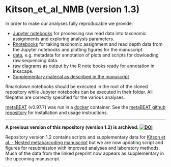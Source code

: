 # Kitson_et_al_NMB (version 1.3)

In order to make our analyses fully reproducable we provide:
- [Jupyter notebooks](https://github.com/HullUni-bioinformatics/Kitson_et_al_NMB/tree/master/Jupyter_notebook) for processing raw read data into taxonomic assignments and exploring analysis parameters.
- [Rnotebooks](https://github.com/HullUni-bioinformatics/Kitson_et_al_NMB/blob/master/R_plotting_notebook_run2.Rmd) for taking taxonomic assignment and read depth data from the Jupyter notebooks and plotting figures for the manuscript.
- [data](https://github.com/HullUni-bioinformatics/Kitson_et_al_NMB/tree/master/data), e.g. metadata for annotation of plots and scripts for dowloading raw sequencing data.
- [raw diagrams](https://github.com/HullUni-bioinformatics/Kitson_et_al_NMB/tree/master/diagrams) as output by the R note books ready for annotation in Inkscape.
- [Supplementary material as described in the manuscript](https://github.com/HullUni-bioinformatics/Kitson_et_al_NMB/tree/master/supplementary_material)

Rmarkdown notebooks should be executed in the root of the cloned repository while Jupyter notebooks can be executed in their folder. All filepaths are correctly specified for the various analyses.

[metaBEAT](https://github.com/HullUni-bioinformatics/metaBEAT) (v0.97.7) was run in a [docker](https://hub.docker.com/r/chrishah/metabeat/) container. See the [metaBEAT github repository](https://github.com/HullUni-bioinformatics/metaBEAT) for installation and usage instructions.

***********************************************************************************************************

__A previous version of this repository (version 1.2) is archived: [![DOI](https://zenodo.org/badge/19905/HullUni-bioinformatics/Kitson_et_al_NMB.svg)](https://zenodo.org/badge/latestdoi/19905/HullUni-bioinformatics/Kitson_et_al_NMB)__

Repository version 1.2 contains scripts and supplementary data for [Kitson et al. - Nested metabarcoding manuscript](http://biorxiv.org/content/early/2015/12/23/035071) but we are now updating script and figures for resubmission with improved analyses and laboratory methods. Much of the data from the linked preprint now appears as supplementary in the upcoming manuscript.
